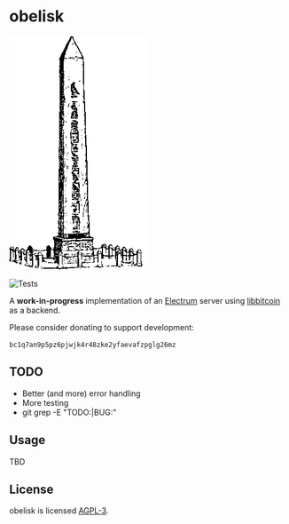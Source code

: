 obelisk
=======

![obelisk](res/obelisk.png)

![Tests](https://github.com/parazyd/obelisk/actions/workflows/py.yaml/badge.svg)

A **work-in-progress** implementation of an
[Electrum](https://electrum.org) server using
[libbitcoin](https://libbitcoin.info) as a backend.

Please consider donating to support development:

```
bc1q7an9p5pz6pjwjk4r48zke2yfaevafzpglg26mz
```


TODO
----

* Better (and more) error handling
* More testing
* git grep -E "TODO:|BUG:"


Usage
-----

TBD


License
-------

obelisk is licensed [AGPL-3](LICENSE.md).
